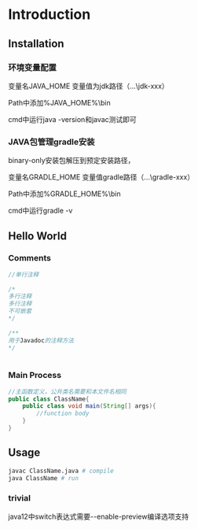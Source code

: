 # Introduction

## Installation

### 环境变量配置

变量名JAVA\_HOME 变量值为jdk路径（...\jdk-xxx）

Path中添加%JAVA\_HOME%\bin

cmd中运行java -version和javac测试即可

### JAVA包管理gradle安装

binary-only安装包解压到预定安装路径，

变量名GRADLE\_HOME 变量值gradle路径（...\gradle-xxx）

Path中添加%GRADLE\_HOME%\bin

cmd中运行gradle -v

## Hello World

### Comments

```java
//单行注释
​
/*
多行注释
多行注释
不可嵌套
*/
​
/**
用于Javadoc的注释方法
*/
​
```

### Main Process

```java
//主函数定义，公共类名需要和本文件名相同
public class ClassName{
    public class void main(String[] args){
        //function body
    }
}
```

## Usage

```bash
javac ClassName.java # compile
java ClassName # run
```

### trivial

java12中switch表达式需要--enable-preview编译选项支持

